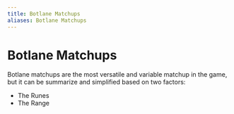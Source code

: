 ```yaml
---
title: Botlane Matchups
aliases: Botlane Matchups
---
```

# Botlane Matchups

Botlane matchups are the most versatile and variable matchup in the game, but it can be summarize and simplified based on two factors:
- The Runes
- The Range